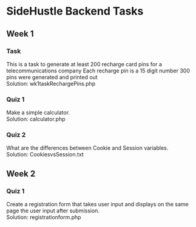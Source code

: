 # SideHustle Backend Tasks
## Week 1 
### Task
This is a task to generate at least 200 recharge card pins for a telecommunications company
Each recharge pin is a 15 digit number
300 pins were generated and printed out  
Solution: wk1taskRechargePins.php

### Quiz 1
Make a simple calculator.  
Solution: calculator.php

### Quiz 2
What are the differences between Cookie and Session variables.  
Solution: CookiesvsSession.txt

## Week 2
### Quiz 1
Create a registration form that takes user input and displays on the same page the user input after submission.  
Solution: registrationform.php 
